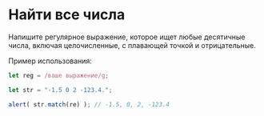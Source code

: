 # Найти все числа

Напишите регулярное выражение, которое ищет любые десятичные числа, включая целочисленные, с плавающей точкой и отрицательные.

Пример использования:

```js
let reg = /ваше выражение/g;

let str = "-1.5 0 2 -123.4.";

alert( str.match(re) ); // -1.5, 0, 2, -123.4
```
